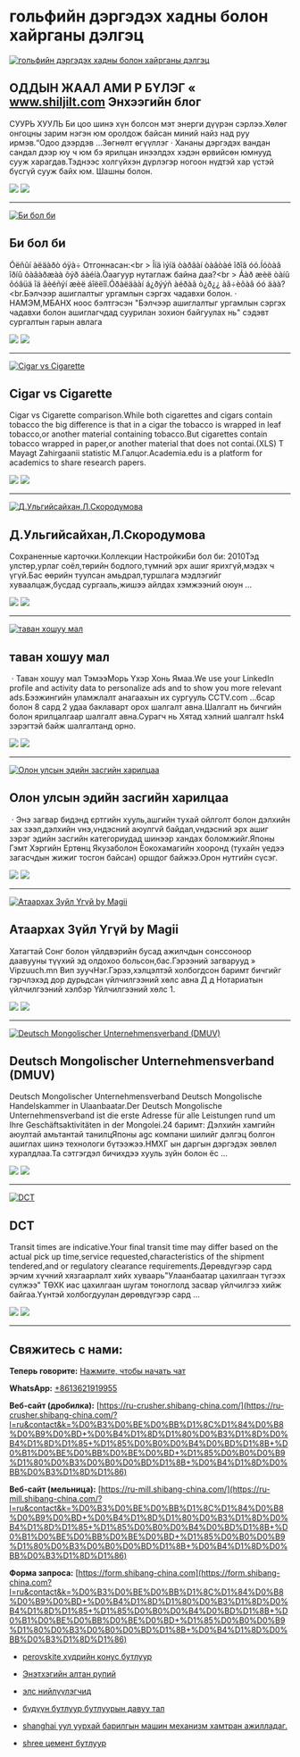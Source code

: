 # гольфийн дэргэдэх хадны болон хайрганы дэлгэц

<a href="https://swt.shibang-china.com/?l=ru&img&k=%D0%B3%D0%BE%D0%BB%D1%8C%D1%84%D0%B8%D0%B9%D0%BD+%D0%B4%D1%8D%D1%80%D0%B3%D1%8D%D0%B4%D1%8D%D1%85+%D1%85%D0%B0%D0%B4%D0%BD%D1%8B+%D0%B1%D0%BE%D0%BB%D0%BE%D0%BD+%D1%85%D0%B0%D0%B9%D1%80%D0%B3%D0%B0%D0%BD%D1%8B+%D0%B4%D1%8D%D0%BB%D0%B3%D1%8D%D1%86" target="_blank">![гольфийн дэргэдэх хадны болон хайрганы дэлгэц](http://static.shibang-china.com/all-800x300/1446.jpg)</a>

## ОДДЫН ЖААЛ АМИ Р БҮЛЭГ &#171; www.shiljilt.com Энхээгийн блог
СУУРЬ ХУУЛЬ Би цоо шинэ хүн болсон мэт энерги дүүрэн сэрлээ.Хөлөг онгоцны зарим нэгэн юм оролдож байсан миний найз над руу ирмэв.“Одоо дээрдэв …Зөгнөлт өгүүллэг&nbsp;&#0183;&#32;Хананы дэргэдэх вандан сандал дээр юу ч юм бэ ярилцан инээлдэх хэдэн өрвийсөн юмнууд сууж харагдав.Тэднээс холгүйхэн дүрлэгэр ногоон нүдтэй хар үстэй бүсгүй сууж байх юм. Шашны болон.


<a href="https://whatsapp.shibangsoft.com/WhatsApp.php" target="_blank" title="WhatsApp">![](http://static.shibang-china.com/icon/whatsapp.png)</a> <a href="https://swt.shibang-china.com/?l=ru&icon&k=%D0%B3%D0%BE%D0%BB%D1%8C%D1%84%D0%B8%D0%B9%D0%BD+%D0%B4%D1%8D%D1%80%D0%B3%D1%8D%D0%B4%D1%8D%D1%85+%D1%85%D0%B0%D0%B4%D0%BD%D1%8B+%D0%B1%D0%BE%D0%BB%D0%BE%D0%BD+%D1%85%D0%B0%D0%B9%D1%80%D0%B3%D0%B0%D0%BD%D1%8B+%D0%B4%D1%8D%D0%BB%D0%B3%D1%8D%D1%86" target="_blank">![](http://static.shibang-china.com/icon/chat-ru.png)</a>

---

<a href="https://swt.shibang-china.com/?l=ru&img&k=%D0%B3%D0%BE%D0%BB%D1%8C%D1%84%D0%B8%D0%B9%D0%BD+%D0%B4%D1%8D%D1%80%D0%B3%D1%8D%D0%B4%D1%8D%D1%85+%D1%85%D0%B0%D0%B4%D0%BD%D1%8B+%D0%B1%D0%BE%D0%BB%D0%BE%D0%BD+%D1%85%D0%B0%D0%B9%D1%80%D0%B3%D0%B0%D0%BD%D1%8B+%D0%B4%D1%8D%D0%BB%D0%B3%D1%8D%D1%86" target="_blank">![Би бол би](http://static.shibang-china.com/all-800x300/602.jpg)</a>

## Би бол би
&#211;&#235;&#241;&#251;&#237; &#224;&#235;&#228;&#224;&#240;&#242; &#243;&#255;&#224;&#247; Отгоннасан:&lt;br &gt; &#206;&#237;&#228; &#236;&#253;&#237;&#228; &#242;&#224;&#240;&#227;&#224;&#237; &#242;&#224;&#226;&#242;&#224;&#233; &#238;&#240;&#238;&#226; &#243;&#243;.&#205;&#243;&#242;&#224;&#227; &#238;&#240;&#237;&#251; &#245;&#224;&#226;&#224;&#240;&#230;&#224;&#224; &#245;&#253;&#240; &#225;&#224;&#233;&#237;&#224;.&#213;аагуур нутаглаж байна даа?&lt;br &gt; &#193;&#224;&#240; &#230;&#232;&#235; &#242;&#224;&#237;&#251; &#245;&#243;&#226;&#252;&#228; &#238;&#228; &#227;&#232;&#233;&#241;&#253;&#237; &#230;&#232;&#235; &#225;&#238;&#235;&#235;&#238;&#238;.&#211;&#240;&#224;&#235;&#228;&#224;&#224;&#237; &#225;&#191;&#240;&#253;&#253;&#241; &#224;&#233;&#240;&#224;&#227; &#242;&#191;&#240;&#191;&#191; &#224;&#226;&#247;&#232;&#245;&#224;&#226; &#243;&#243; &#228;&#224;&#224;?&lt;br.Бэлчээр ашиглалтыг ургамлын сэргэх чадавхи болон.&nbsp;&#0183;&#32;НАМЭМ,МБАНХ ноос бэлтгэсэн &quot;Бэлчээр ашиглалтыг ургамлын сэргэх чадавхи болон ашиглагчдад суурилан зохион байгуулах нь&quot; сэдэвт сургалтын гарын авлага


<a href="https://whatsapp.shibangsoft.com/WhatsApp.php" target="_blank" title="WhatsApp">![](http://static.shibang-china.com/icon/whatsapp.png)</a> <a href="https://swt.shibang-china.com/?l=ru&icon&k=%D0%B3%D0%BE%D0%BB%D1%8C%D1%84%D0%B8%D0%B9%D0%BD+%D0%B4%D1%8D%D1%80%D0%B3%D1%8D%D0%B4%D1%8D%D1%85+%D1%85%D0%B0%D0%B4%D0%BD%D1%8B+%D0%B1%D0%BE%D0%BB%D0%BE%D0%BD+%D1%85%D0%B0%D0%B9%D1%80%D0%B3%D0%B0%D0%BD%D1%8B+%D0%B4%D1%8D%D0%BB%D0%B3%D1%8D%D1%86" target="_blank">![](http://static.shibang-china.com/icon/chat-ru.png)</a>

---

<a href="https://swt.shibang-china.com/?l=ru&img&k=%D0%B3%D0%BE%D0%BB%D1%8C%D1%84%D0%B8%D0%B9%D0%BD+%D0%B4%D1%8D%D1%80%D0%B3%D1%8D%D0%B4%D1%8D%D1%85+%D1%85%D0%B0%D0%B4%D0%BD%D1%8B+%D0%B1%D0%BE%D0%BB%D0%BE%D0%BD+%D1%85%D0%B0%D0%B9%D1%80%D0%B3%D0%B0%D0%BD%D1%8B+%D0%B4%D1%8D%D0%BB%D0%B3%D1%8D%D1%86" target="_blank">![Cigar vs Cigarette](http://static.shibang-china.com/all-800x300/290.jpg)</a>

## Cigar vs Cigarette
Cigar vs Cigarette comparison.While both cigarettes and cigars contain tobacco the big difference is that in a cigar the tobacco is wrapped in leaf tobacco,or another material containing tobacco.But cigarettes contain tobacco wrapped in paper,or another material that does not contai.(XLS) T Mayagt Zahirgaanii statistic М.Галцог.Academia.edu is a platform for academics to share research papers.


<a href="https://whatsapp.shibangsoft.com/WhatsApp.php" target="_blank" title="WhatsApp">![](http://static.shibang-china.com/icon/whatsapp.png)</a> <a href="https://swt.shibang-china.com/?l=ru&icon&k=%D0%B3%D0%BE%D0%BB%D1%8C%D1%84%D0%B8%D0%B9%D0%BD+%D0%B4%D1%8D%D1%80%D0%B3%D1%8D%D0%B4%D1%8D%D1%85+%D1%85%D0%B0%D0%B4%D0%BD%D1%8B+%D0%B1%D0%BE%D0%BB%D0%BE%D0%BD+%D1%85%D0%B0%D0%B9%D1%80%D0%B3%D0%B0%D0%BD%D1%8B+%D0%B4%D1%8D%D0%BB%D0%B3%D1%8D%D1%86" target="_blank">![](http://static.shibang-china.com/icon/chat-ru.png)</a>

---

<a href="https://swt.shibang-china.com/?l=ru&img&k=%D0%B3%D0%BE%D0%BB%D1%8C%D1%84%D0%B8%D0%B9%D0%BD+%D0%B4%D1%8D%D1%80%D0%B3%D1%8D%D0%B4%D1%8D%D1%85+%D1%85%D0%B0%D0%B4%D0%BD%D1%8B+%D0%B1%D0%BE%D0%BB%D0%BE%D0%BD+%D1%85%D0%B0%D0%B9%D1%80%D0%B3%D0%B0%D0%BD%D1%8B+%D0%B4%D1%8D%D0%BB%D0%B3%D1%8D%D1%86" target="_blank">![Д.Ульгийсайхан,Л.Скородумова](http://static.shibang-china.com/all-800x300/392.jpg)</a>

## Д.Ульгийсайхан,Л.Скородумова
Сохраненные карточки.Коллекции НастройкиБи бол би: 2010Тэд улстөр,урлаг соёл,төрийн бодлого,түмний эрх ашиг ярихгүй,мэдэх ч үгүй.Бас өөрийн туулсан амьдрал,туршлага мэдлэгийг хуваалцаж,бусдад сургааль,жишээ айлдах хэмжээний оюун …


<a href="https://whatsapp.shibangsoft.com/WhatsApp.php" target="_blank" title="WhatsApp">![](http://static.shibang-china.com/icon/whatsapp.png)</a> <a href="https://swt.shibang-china.com/?l=ru&icon&k=%D0%B3%D0%BE%D0%BB%D1%8C%D1%84%D0%B8%D0%B9%D0%BD+%D0%B4%D1%8D%D1%80%D0%B3%D1%8D%D0%B4%D1%8D%D1%85+%D1%85%D0%B0%D0%B4%D0%BD%D1%8B+%D0%B1%D0%BE%D0%BB%D0%BE%D0%BD+%D1%85%D0%B0%D0%B9%D1%80%D0%B3%D0%B0%D0%BD%D1%8B+%D0%B4%D1%8D%D0%BB%D0%B3%D1%8D%D1%86" target="_blank">![](http://static.shibang-china.com/icon/chat-ru.png)</a>

---

<a href="https://swt.shibang-china.com/?l=ru&img&k=%D0%B3%D0%BE%D0%BB%D1%8C%D1%84%D0%B8%D0%B9%D0%BD+%D0%B4%D1%8D%D1%80%D0%B3%D1%8D%D0%B4%D1%8D%D1%85+%D1%85%D0%B0%D0%B4%D0%BD%D1%8B+%D0%B1%D0%BE%D0%BB%D0%BE%D0%BD+%D1%85%D0%B0%D0%B9%D1%80%D0%B3%D0%B0%D0%BD%D1%8B+%D0%B4%D1%8D%D0%BB%D0%B3%D1%8D%D1%86" target="_blank">![таван хошуу мал](http://static.shibang-china.com/all-800x300/242.jpg)</a>

## таван хошуу мал
&nbsp;&#0183;&#32;Таван хошуу мал ТэмээМорь Үхэр Хонь Ямаа.We use your LinkedIn profile and activity data to personalize ads and to show you more relevant ads.Бээжингийн уламжлалт анагаахын их сургууль CCTV.com …6сар болон 8 сард 2 удаа баклаварт орох шалгалт авна.Шалгалт нь бичгийн болон ярилцалгаар шалгалт авна.Сурагч нь Хятад хэлний шалгалт hsk4 зэрэгтэй байж шалгалтанд орно.


<a href="https://whatsapp.shibangsoft.com/WhatsApp.php" target="_blank" title="WhatsApp">![](http://static.shibang-china.com/icon/whatsapp.png)</a> <a href="https://swt.shibang-china.com/?l=ru&icon&k=%D0%B3%D0%BE%D0%BB%D1%8C%D1%84%D0%B8%D0%B9%D0%BD+%D0%B4%D1%8D%D1%80%D0%B3%D1%8D%D0%B4%D1%8D%D1%85+%D1%85%D0%B0%D0%B4%D0%BD%D1%8B+%D0%B1%D0%BE%D0%BB%D0%BE%D0%BD+%D1%85%D0%B0%D0%B9%D1%80%D0%B3%D0%B0%D0%BD%D1%8B+%D0%B4%D1%8D%D0%BB%D0%B3%D1%8D%D1%86" target="_blank">![](http://static.shibang-china.com/icon/chat-ru.png)</a>

---

<a href="https://swt.shibang-china.com/?l=ru&img&k=%D0%B3%D0%BE%D0%BB%D1%8C%D1%84%D0%B8%D0%B9%D0%BD+%D0%B4%D1%8D%D1%80%D0%B3%D1%8D%D0%B4%D1%8D%D1%85+%D1%85%D0%B0%D0%B4%D0%BD%D1%8B+%D0%B1%D0%BE%D0%BB%D0%BE%D0%BD+%D1%85%D0%B0%D0%B9%D1%80%D0%B3%D0%B0%D0%BD%D1%8B+%D0%B4%D1%8D%D0%BB%D0%B3%D1%8D%D1%86" target="_blank">![Олон улсын эдийн засгийн харилцаа](http://static.shibang-china.com/all-800x300/605.jpg)</a>

## Олон улсын эдийн засгийн харилцаа
&nbsp;&#0183;&#32;Энэ загвар бидэнд єртгийн хууль,ашгийн тухай ойлголт болон дэлхийн зах зээл,дэлхийн vнэ,vндэсний аюулгvй байдал,vндэсний эрх ашиг зэрэг эдийн засгийн категориудад шинээр хандах боломжийг.Японы Гэмт Хэргийн Ертөнц Якузаболон Ёокохамагийн хооронд (тухайн үедээ загасчдын жижиг тосгон байсан) оршдог байжээ.Орон нутгийн сүсэг.


<a href="https://whatsapp.shibangsoft.com/WhatsApp.php" target="_blank" title="WhatsApp">![](http://static.shibang-china.com/icon/whatsapp.png)</a> <a href="https://swt.shibang-china.com/?l=ru&icon&k=%D0%B3%D0%BE%D0%BB%D1%8C%D1%84%D0%B8%D0%B9%D0%BD+%D0%B4%D1%8D%D1%80%D0%B3%D1%8D%D0%B4%D1%8D%D1%85+%D1%85%D0%B0%D0%B4%D0%BD%D1%8B+%D0%B1%D0%BE%D0%BB%D0%BE%D0%BD+%D1%85%D0%B0%D0%B9%D1%80%D0%B3%D0%B0%D0%BD%D1%8B+%D0%B4%D1%8D%D0%BB%D0%B3%D1%8D%D1%86" target="_blank">![](http://static.shibang-china.com/icon/chat-ru.png)</a>

---

<a href="https://swt.shibang-china.com/?l=ru&img&k=%D0%B3%D0%BE%D0%BB%D1%8C%D1%84%D0%B8%D0%B9%D0%BD+%D0%B4%D1%8D%D1%80%D0%B3%D1%8D%D0%B4%D1%8D%D1%85+%D1%85%D0%B0%D0%B4%D0%BD%D1%8B+%D0%B1%D0%BE%D0%BB%D0%BE%D0%BD+%D1%85%D0%B0%D0%B9%D1%80%D0%B3%D0%B0%D0%BD%D1%8B+%D0%B4%D1%8D%D0%BB%D0%B3%D1%8D%D1%86" target="_blank">![Атаархах Зүйл Үгүй by Magii](http://static.shibang-china.com/all-800x300/303.jpg)</a>

## Атаархах Зүйл Үгүй by Magii
Хатагтай Сонг болон үйлдвэрийн бусад ажилчдын сонссоноор даавууны түүхий эд олдохоо больсон,бас.Гэрээний загварууд &#187; Vipzuuch.mn Вип зуучНэг.Гэрээ,хэлцэлтэй холбогдсон баримт бичгийг гэрчлэхэд дор дурьдсан үйлчилгээний хөлс авна Д д Нотариатын үйлчилгээний хэлбэр Үйлчилгээний хөлс 1.


<a href="https://whatsapp.shibangsoft.com/WhatsApp.php" target="_blank" title="WhatsApp">![](http://static.shibang-china.com/icon/whatsapp.png)</a> <a href="https://swt.shibang-china.com/?l=ru&icon&k=%D0%B3%D0%BE%D0%BB%D1%8C%D1%84%D0%B8%D0%B9%D0%BD+%D0%B4%D1%8D%D1%80%D0%B3%D1%8D%D0%B4%D1%8D%D1%85+%D1%85%D0%B0%D0%B4%D0%BD%D1%8B+%D0%B1%D0%BE%D0%BB%D0%BE%D0%BD+%D1%85%D0%B0%D0%B9%D1%80%D0%B3%D0%B0%D0%BD%D1%8B+%D0%B4%D1%8D%D0%BB%D0%B3%D1%8D%D1%86" target="_blank">![](http://static.shibang-china.com/icon/chat-ru.png)</a>

---

<a href="https://swt.shibang-china.com/?l=ru&img&k=%D0%B3%D0%BE%D0%BB%D1%8C%D1%84%D0%B8%D0%B9%D0%BD+%D0%B4%D1%8D%D1%80%D0%B3%D1%8D%D0%B4%D1%8D%D1%85+%D1%85%D0%B0%D0%B4%D0%BD%D1%8B+%D0%B1%D0%BE%D0%BB%D0%BE%D0%BD+%D1%85%D0%B0%D0%B9%D1%80%D0%B3%D0%B0%D0%BD%D1%8B+%D0%B4%D1%8D%D0%BB%D0%B3%D1%8D%D1%86" target="_blank">![Deutsch Mongolischer Unternehmensverband (DMUV)](http://static.shibang-china.com/all-800x300/483.jpg)</a>

## Deutsch Mongolischer Unternehmensverband (DMUV)
Deutsch Mongolischer Unternehmensverband Deutsch Mongolische Handelskammer in Ulaanbaatar.Der Deutsch Mongolische Unternehmensverband ist die erste Adresse f&#252;r alle Leistungen rund um Ihre Gesch&#228;ftsaktivit&#228;ten in der Mongolei.24 баримт: Дэлхийн хамгийн аюултай амьтантай танилцЯпоны agc компани шилийг дэлгэц болгон ашиглах шинэ технологи бүтээжээ.НМХГ ын даргын дэргэдэх зөвлөл хуралдлаа.Та сэтгэгдэл бичихдээ хууль зүйн болон ёс …


<a href="https://whatsapp.shibangsoft.com/WhatsApp.php" target="_blank" title="WhatsApp">![](http://static.shibang-china.com/icon/whatsapp.png)</a> <a href="https://swt.shibang-china.com/?l=ru&icon&k=%D0%B3%D0%BE%D0%BB%D1%8C%D1%84%D0%B8%D0%B9%D0%BD+%D0%B4%D1%8D%D1%80%D0%B3%D1%8D%D0%B4%D1%8D%D1%85+%D1%85%D0%B0%D0%B4%D0%BD%D1%8B+%D0%B1%D0%BE%D0%BB%D0%BE%D0%BD+%D1%85%D0%B0%D0%B9%D1%80%D0%B3%D0%B0%D0%BD%D1%8B+%D0%B4%D1%8D%D0%BB%D0%B3%D1%8D%D1%86" target="_blank">![](http://static.shibang-china.com/icon/chat-ru.png)</a>

---

<a href="https://swt.shibang-china.com/?l=ru&img&k=%D0%B3%D0%BE%D0%BB%D1%8C%D1%84%D0%B8%D0%B9%D0%BD+%D0%B4%D1%8D%D1%80%D0%B3%D1%8D%D0%B4%D1%8D%D1%85+%D1%85%D0%B0%D0%B4%D0%BD%D1%8B+%D0%B1%D0%BE%D0%BB%D0%BE%D0%BD+%D1%85%D0%B0%D0%B9%D1%80%D0%B3%D0%B0%D0%BD%D1%8B+%D0%B4%D1%8D%D0%BB%D0%B3%D1%8D%D1%86" target="_blank">![DCT](http://static.shibang-china.com/all-800x300/437.jpg)</a>

## DCT
Transit times are indicative.Your final transit time may differ based on the actual pick up time,service requested,characteristics of the shipment tendered,and or regulatory clearance requirements.Дөрөвдүгээр сард эрчим хүчний хязгаарлалт хийх хуваарь&quot;Улаанбаатар цахилгаан түгээх сүлжээ&quot; ТӨХК иас цахилгаан шугам тоноглолд засвар үйлчилгээ хийж байгаа.Үүнтэй холбогдуулан дөрөвдүгээр сард …


<a href="https://whatsapp.shibangsoft.com/WhatsApp.php" target="_blank" title="WhatsApp">![](http://static.shibang-china.com/icon/whatsapp.png)</a> <a href="https://swt.shibang-china.com/?l=ru&icon&k=%D0%B3%D0%BE%D0%BB%D1%8C%D1%84%D0%B8%D0%B9%D0%BD+%D0%B4%D1%8D%D1%80%D0%B3%D1%8D%D0%B4%D1%8D%D1%85+%D1%85%D0%B0%D0%B4%D0%BD%D1%8B+%D0%B1%D0%BE%D0%BB%D0%BE%D0%BD+%D1%85%D0%B0%D0%B9%D1%80%D0%B3%D0%B0%D0%BD%D1%8B+%D0%B4%D1%8D%D0%BB%D0%B3%D1%8D%D1%86" target="_blank">![](http://static.shibang-china.com/icon/chat-ru.png)</a>

---
## Свяжитесь с нами:

**Теперь говорите:** [Нажмите, чтобы начать чат](https://swt.shibang-china.com?l=ru&contact&k=%D0%B3%D0%BE%D0%BB%D1%8C%D1%84%D0%B8%D0%B9%D0%BD+%D0%B4%D1%8D%D1%80%D0%B3%D1%8D%D0%B4%D1%8D%D1%85+%D1%85%D0%B0%D0%B4%D0%BD%D1%8B+%D0%B1%D0%BE%D0%BB%D0%BE%D0%BD+%D1%85%D0%B0%D0%B9%D1%80%D0%B3%D0%B0%D0%BD%D1%8B+%D0%B4%D1%8D%D0%BB%D0%B3%D1%8D%D1%86)

**WhatsApp:**  [+8613621919955](https://whatsapp.shibangsoft.com/WhatsApp.php)

**Веб-сайт (дробилка):** [https://ru-crusher.shibang-china.com/](https://ru-crusher.shibang-china.com/?l=ru&contact&k=%D0%B3%D0%BE%D0%BB%D1%8C%D1%84%D0%B8%D0%B9%D0%BD+%D0%B4%D1%8D%D1%80%D0%B3%D1%8D%D0%B4%D1%8D%D1%85+%D1%85%D0%B0%D0%B4%D0%BD%D1%8B+%D0%B1%D0%BE%D0%BB%D0%BE%D0%BD+%D1%85%D0%B0%D0%B9%D1%80%D0%B3%D0%B0%D0%BD%D1%8B+%D0%B4%D1%8D%D0%BB%D0%B3%D1%8D%D1%86)

**Веб-сайт (мельница):** [https://ru-mill.shibang-china.com/](https://ru-mill.shibang-china.com/?l=ru&contact&k=%D0%B3%D0%BE%D0%BB%D1%8C%D1%84%D0%B8%D0%B9%D0%BD+%D0%B4%D1%8D%D1%80%D0%B3%D1%8D%D0%B4%D1%8D%D1%85+%D1%85%D0%B0%D0%B4%D0%BD%D1%8B+%D0%B1%D0%BE%D0%BB%D0%BE%D0%BD+%D1%85%D0%B0%D0%B9%D1%80%D0%B3%D0%B0%D0%BD%D1%8B+%D0%B4%D1%8D%D0%BB%D0%B3%D1%8D%D1%86)

**Форма запроса:** [https://form.shibang-china.com](https://form.shibang-china.com?l=ru&contact&k=%D0%B3%D0%BE%D0%BB%D1%8C%D1%84%D0%B8%D0%B9%D0%BD+%D0%B4%D1%8D%D1%80%D0%B3%D1%8D%D0%B4%D1%8D%D1%85+%D1%85%D0%B0%D0%B4%D0%BD%D1%8B+%D0%B1%D0%BE%D0%BB%D0%BE%D0%BD+%D1%85%D0%B0%D0%B9%D1%80%D0%B3%D0%B0%D0%BD%D1%8B+%D0%B4%D1%8D%D0%BB%D0%B3%D1%8D%D1%86)

* [perovskite хүдрийн конус бутлуур](../127/perovskite%20%D1%85%D2%AF%D0%B4%D1%80%D0%B8%D0%B9%D0%BD%20%D0%BA%D0%BE%D0%BD%D1%83%D1%81%20%D0%B1%D1%83%D1%82%D0%BB%D1%83%D1%83%D1%80.md)

* [Энэтхэгийн алтан рупий](../127/%D0%AD%D0%BD%D1%8D%D1%82%D1%85%D1%8D%D0%B3%D0%B8%D0%B9%D0%BD%20%D0%B0%D0%BB%D1%82%D0%B0%D0%BD%20%D1%80%D1%83%D0%BF%D0%B8%D0%B9.md)

* [элс нийлүүлэгчид](../130/%D1%8D%D0%BB%D1%81%20%D0%BD%D0%B8%D0%B9%D0%BB%D2%AF%D2%AF%D0%BB%D1%8D%D0%B3%D1%87%D0%B8%D0%B4.md)

* [бүдүүн бутлуур бутлуурын давуу тал](../126/%D0%B1%D2%AF%D0%B4%D2%AF%D2%AF%D0%BD%20%D0%B1%D1%83%D1%82%D0%BB%D1%83%D1%83%D1%80%20%D0%B1%D1%83%D1%82%D0%BB%D1%83%D1%83%D1%80%D1%8B%D0%BD%20%D0%B4%D0%B0%D0%B2%D1%83%D1%83%20%D1%82%D0%B0%D0%BB.md)

* [shanghai уул уурхай барилгын машин механизм хамтран ажилладаг.](../126/shanghai%20%D1%83%D1%83%D0%BB%20%D1%83%D1%83%D1%80%D1%85%D0%B0%D0%B9%20%D0%B1%D0%B0%D1%80%D0%B8%D0%BB%D0%B3%D1%8B%D0%BD%20%D0%BC%D0%B0%D1%88%D0%B8%D0%BD%20%D0%BC%D0%B5%D1%85%D0%B0%D0%BD%D0%B8%D0%B7%D0%BC%20%D1%85%D0%B0%D0%BC%D1%82%D1%80%D0%B0%D0%BD%20%D0%B0%D0%B6%D0%B8%D0%BB%D0%BB%D0%B0%D0%B4%D0%B0%D0%B3..md)

* [shree цемент бутлуур](../129/shree%20%D1%86%D0%B5%D0%BC%D0%B5%D0%BD%D1%82%20%D0%B1%D1%83%D1%82%D0%BB%D1%83%D1%83%D1%80.md)